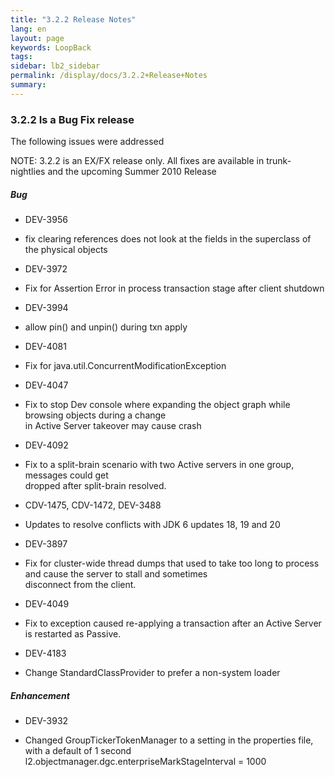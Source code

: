 ```yaml
---
title: "3.2.2 Release Notes"
lang: en
layout: page
keywords: LoopBack
tags:
sidebar: lb2_sidebar
permalink: /display/docs/3.2.2+Release+Notes
summary:
---
```


### 3.2.2 Is a Bug Fix release

The following issues were addressed

NOTE: 3.2.2 is an EX/FX release only. All fixes are available in trunk-nightlies and the upcoming Summer 2010 Release

##### Bug

*   DEV-3956

*   fix clearing references does not look at the fields in the superclass of the physical objects

*   DEV-3972

*   Fix for Assertion Error in process transaction stage after client shutdown

*   DEV-3994

*   allow pin() and unpin() during txn apply

*   DEV-4081

*   Fix for java.util.ConcurrentModificationException

*   DEV-4047

*   Fix to stop Dev console where expanding the object graph while browsing objects during a change  
    in Active Server takeover may cause crash

*   DEV-4092

*   Fix to a split-brain scenario with two Active servers in one group, messages could get  
    dropped after split-brain resolved.

*   CDV-1475, CDV-1472, DEV-3488

*   Updates to resolve conflicts with JDK 6 updates 18, 19 and 20

*   DEV-3897

*   Fix for cluster-wide thread dumps that used to take too long to process and cause the server to stall and sometimes  
    disconnect from the client.

*   DEV-4049

*   Fix to exception caused re-applying a transaction after an Active Server is restarted as Passive.

*   DEV-4183

*   Change StandardClassProvider to prefer a non-system loader

##### Enhancement

*   DEV-3932

*   Changed GroupTickerTokenManager to a setting in the properties file, with a default of 1 second  
    l2.objectmanager.dgc.enterpriseMarkStageInterval = 1000